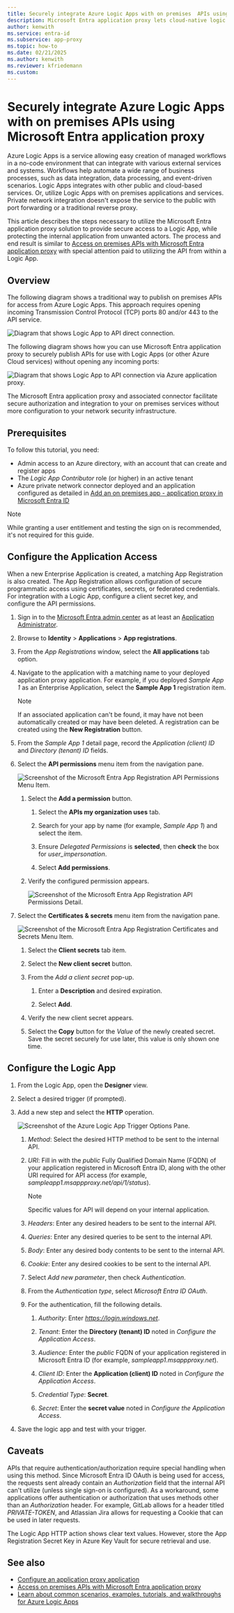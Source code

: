 ```yaml
---
title: Securely integrate Azure Logic Apps with on premises  APIs using Microsoft Entra application proxy
description: Microsoft Entra application proxy lets cloud-native logic apps securely access on premises  APIs to bridge your workload.
author: kenwith
ms.service: entra-id
ms.subservice: app-proxy
ms.topic: how-to
ms.date: 02/21/2025
ms.author: kenwith
ms.reviewer: kfriedemann
ms.custom:
---
```

# Securely integrate Azure Logic Apps with on premises  APIs using Microsoft Entra application proxy

Azure Logic Apps is a service allowing easy creation of managed workflows in a no-code environment that can integrate with various external services and systems. Workflows help automate a wide range of business processes, such as data integration, data processing, and event-driven scenarios.
Logic Apps integrates with other public and cloud-based services. Or, utilize Logic Apps with on premises applications and services. Private network integration doesn't expose the service to the public with port forwarding or a traditional reverse proxy.

This article describes the steps necessary to utilize the Microsoft Entra application proxy solution to provide secure access to a Logic App, while protecting the internal application from unwanted actors. The process and end result is similar to [Access on premises APIs with Microsoft Entra application proxy](./application-proxy-secure-api-access.md) with special attention paid to utilizing the API from within a Logic App.

## Overview

The following diagram shows a traditional way to publish on premises  APIs for access from Azure Logic Apps. This approach requires opening incoming Transmission Control Protocol (TCP) ports 80 and/or 443 to the API service.

![Diagram that shows Logic App to API direct connection.](./media/application-proxy-integrate-with-logic-apps/azure-logic-app-to-api-connection-direct.png)

The following diagram shows how you can use Microsoft Entra application proxy to securely publish APIs for use with Logic Apps (or other Azure Cloud services) without opening any incoming ports:

![Diagram that shows Logic App to API connection via Azure application proxy.](./media/application-proxy-integrate-with-logic-apps/azure-logic-app-to-api-connection-app-proxy.png)

The Microsoft Entra application proxy and associated connector facilitate secure authorization and integration to your on premises  services without more configuration to your network security infrastructure.  

## Prerequisites

To follow this tutorial, you need:

- Admin access to an Azure directory, with an account that can create and register apps
- The *Logic App Contributor* role (or higher) in an active tenant
- Azure private network connector deployed and an application configured as detailed in [Add an on premises  app - application proxy in Microsoft Entra ID](./application-proxy-add-on-premises-application.md)

> [!NOTE]
> While granting a user entitlement and testing the sign on is recommended, it's not required for this guide.

## Configure the Application Access

When a new Enterprise Application is created, a matching App Registration is also created. The App Registration allows configuration of secure programmatic access using certificates, secrets, or federated credentials. For integration with a Logic App, configure a client secret key, and configure the API permissions.

1. Sign in to the [Microsoft Entra admin center](https://entra.microsoft.com) as at least an [Application Administrator](~/identity/role-based-access-control/permissions-reference.md#application-administrator).

1. Browse to **Identity** > **Applications** > **App registrations**.

1. From the *App Registrations* window, select the **All applications** tab option.

1. Navigate to the application with a matching name to your deployed application proxy application. For example, if you deployed *Sample App 1* as an Enterprise Application, select the **Sample App 1** registration item.

    > [!NOTE]
    > If an associated application can't be found, it may have not been automatically created or may have been deleted. A registration can be created using the **New Registration** button.

1. From the *Sample App 1* detail page, record the *Application (client) ID* and *Directory (tenant) ID* fields.

1. Select the **API permissions** menu item from the navigation pane.

    ![Screenshot of the Microsoft Entra App Registration API Permissions Menu Item.](./media/application-proxy-integrate-with-logic-apps/api-permissions-menu.png)

    1. Select the **Add a permission** button.

        1. Select the **APIs my organization uses** tab.

        2. Search for your app by name (for example, *Sample App 1*) and select the item.

        3. Ensure *Delegated Permissions* is **selected**, then **check** the box for *user_impersonation*.

        4. Select **Add permissions**.

    3. Verify the configured permission appears.

        ![Screenshot of the Microsoft Entra App Registration API Permissions Detail.](./media/application-proxy-integrate-with-logic-apps/api-permissions-detail.png)

1. Select the **Certificates & secrets** menu item from the navigation pane.

    ![Screenshot of the Microsoft Entra App Registration Certificates and Secrets Menu Item.](./media/application-proxy-integrate-with-logic-apps/certificates-and-secrets-menu.png)

    1. Select the **Client secrets** tab item.

    2. Select the **New client secret** button.

    3. From the *Add a client secret* pop-up.

        1. Enter a **Description** and desired expiration.

        2. Select **Add**.

    4. Verify the new client secret appears.

    5. Select the **Copy** button for the *Value* of the newly created secret. Save the secret securely for use later, this value is only shown one time.

## Configure the Logic App

1. From the Logic App, open the **Designer** view.

2. Select a desired trigger (if prompted).

3. Add a new step and select the **HTTP** operation.

    ![Screenshot of the Azure Logic App Trigger Options Pane.](./media/application-proxy-integrate-with-logic-apps/logic-app-trigger-menu.png)

    1. *Method*: Select the desired HTTP method to be sent to the internal API.

    2. *URI*: Fill in with the *public* Fully Qualified Domain Name (FQDN) of your application registered in Microsoft Entra ID, along with the other URI required for API access (for example, *sampleapp1.msappproxy.net/api/1/status*).

        > [!NOTE]
        > Specific values for API will depend on your internal application.

    3. *Headers*: Enter any desired headers to be sent to the internal API.

    4. *Queries*: Enter any desired queries to be sent to the internal API.

    5. *Body*: Enter any desired body contents to be sent to the internal API.

    6. *Cookie*: Enter any desired cookies to be sent to the internal API.

    7. Select *Add new parameter*, then check *Authentication*.

    8. From the *Authentication type*, select *Microsoft Entra ID OAuth*.

    9. For the authentication, fill the following details.

        1. *Authority*: Enter *https://login.windows.net*.

        2. *Tenant*: Enter the **Directory (tenant) ID** noted in *Configure the Application Access*.

        3. *Audience*: Enter the *public* FQDN of your application registered in Microsoft Entra ID (for example, *sampleapp1.msappproxy.net*).

        4. *Client ID*: Enter the **Application (client) ID** noted in *Configure the Application Access*.

        5. *Credential Type*: **Secret**.

        6. *Secret*: Enter the **secret value** noted in *Configure the Application Access*.

5. Save the logic app and test with your trigger.

## Caveats

APIs that require authentication/authorization require special handling when using this method. Since Microsoft Entra ID OAuth is being used for access, the requests sent already contain an *Authorization* field that the internal API can't utilize (unless single sign-on is configured). As a workaround, some applications offer authentication or authorization that uses methods other than an *Authorization* header. For example, GitLab allows for a header titled *PRIVATE-TOKEN*, and Atlassian Jira allows for requesting a Cookie that can be used in later requests.

The Logic App HTTP action shows clear text values. However, store the App Registration Secret Key in Azure Key Vault for secure retrieval and use.

## See also

- [Configure an application proxy application](application-proxy-add-on-premises-application.md)
- [Access on premises APIs with Microsoft Entra application proxy](./application-proxy-secure-api-access.md)
- [Learn about common scenarios, examples, tutorials, and walkthroughs for Azure Logic Apps](/azure/logic-apps/logic-apps-examples-and-scenarios)
